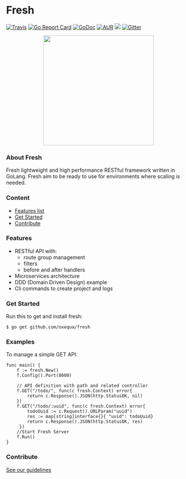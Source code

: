 # Fresh 

[![Travis](https://img.shields.io/travis/oxequa/fresh.svg?style=flat-square)](https://travis-ci.org/oxequa/fresh)
[![Go Report Card](https://goreportcard.com/badge/github.com/oxequa/fresh?style=flat-square)](https://goreportcard.com/report/github.com/oxequa/fresh)
[![GoDoc](http://img.shields.io/badge/go-documentation-blue.svg?style=flat-square)](http://godoc.org/github.com/oxequa/fresh)
[![AUR](https://img.shields.io/aur/license/yaourt.svg?style=flat-square)](https://raw.githubusercontent.com/oxequa/fresh/v1/LICENSE)
[![](https://img.shields.io/badge/fresh-examples-yellow.svg?style=flat-square)](https://github.com/oxequa/fresh-examples)
[![Gitter](https://img.shields.io/gitter/room/oxequa/fresh.svg?style=flat-square)](https://gitter.im/oxequa/fresh?utm_source=badge&utm_medium=badge&utm_campaign=pr-badge&utm_content=badge)


<p align="center">
    <img src="https://i.imgur.com/ogzKrn7.png" width="300px">
</p>

### About Fresh

Fresh lightweight and high performance RESTful framework written in GoLang. Fresh aim to be ready to use for environments where scaling is needed.

### Content

- [Features list](#features)
- [Get Started](#get-started)
- [Contribute](#contribute)

### Features

- RESTful API with:
  - route group management 
  - filters
  - before and after handlers
- Microservices architecture
- DDD (Domain Driven Design) example
- Cli commands to create project and logs

### Get Started

Run this to get and install fresh:
```
$ go get github.com/oxequa/fresh
```

### Examples

To manage a simple GET API:

```
func main() {
    f := fresh.New()
    f.Config().Port(8080)

    // API definition with path and related controller
    f.GET("/todo/", func(c fresh.Context) error{
	    return c.Response().JSON(http.StatusOK, nil)
	})
    f.GET("/todo/:uuid", func(c fresh.Context) error{
        todoUuid := c.Request().URLParam("uuid")
        res := map[string]interface{}{ "uuid": todoUuid}
        return c.Response().JSON(http.StatusOK, res)
     })
    //Start Fresh Server
    f.Run()
}
```

### Contribute

[See our guidelines](https://github.com/oxequa/fresh/blob/master/CONTRIBUTING.md)
